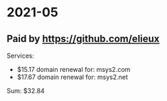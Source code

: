 # 2021-05

## Paid by https://github.com/elieux

Services:

* $15.17 domain renewal for: msys2.com
* $17.67 domain renewal for: msys2.net

Sum: $32.84
